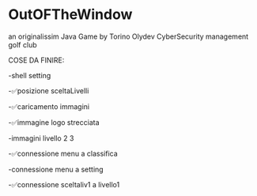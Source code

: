 # OutOFTheWindow
an originalissim Java Game by Torino Olydev CyberSecurity management golf club



COSE DA FINIRE:

-shell setting

-✅posizione sceltaLivelli

-✅caricamento immagini

-✅immagine logo strecciata

-immagini livello 2 3

-✅connessione menu a classifica

-connessione menu a setting

-✅connessione sceltaliv1 a livello1




